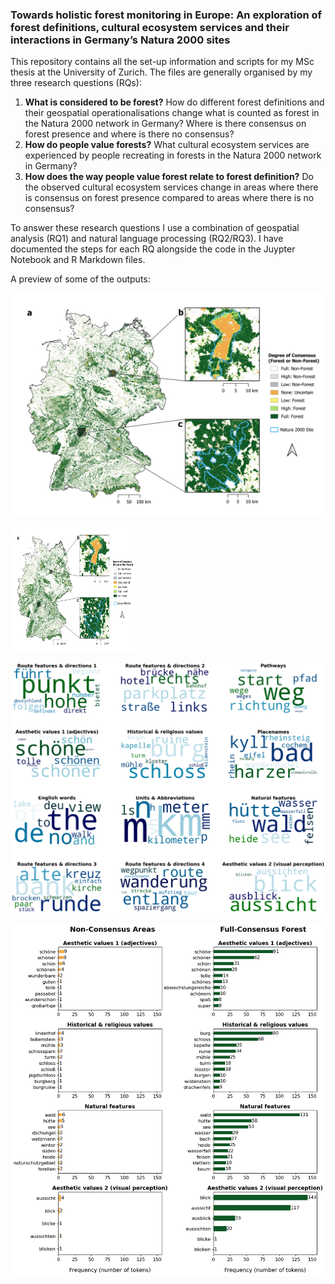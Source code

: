 ### Towards holistic forest monitoring in Europe: An exploration of forest definitions, cultural ecosystem services and their interactions in Germany’s Natura 2000 sites

This repository contains all the set-up information and scripts for my MSc thesis at the University of Zurich. The files are generally organised by my three research questions (RQs):

1)	**What is considered to be forest?** How do different forest definitions and their geospatial operationalisations change what is counted as forest in the Natura 2000 network in Germany? Where is there consensus on forest presence and where is there no consensus?
2)	**How do people value forests?** What cultural ecosystem services are experienced by people recreating in forests in the Natura 2000 network in Germany?
3)	**How does the way people value forest relate to forest definition?** Do the observed cultural ecosystem services change in areas where there is consensus on forest presence compared to areas where there is no consensus?

To answer these research questions I use a combination of geospatial analysis (RQ1) and natural language processing (RQ2/RQ3). I have documented the steps for each RQ alongside the code in the Juypter Notebook and R Markdown files. 

A preview of some of the outputs:

![RQ1: forest consensus map](other/figure_selection/rq1_consenus_summary_3_map.png)

<img src="https://github.com/n-mo92/nm_forest_thesis/blob/3b7df74dcfa0cdd9100dd54510fac2ebac8b5ab5/other/figure_selection/rq1_consenus_summary_3_map.png" width="200" height="200" />

![RQ2: word clouds](other/figure_selection/rq2_word_clouds.png)

![RQ3: word comparisons](other/figure_selection/rq3_token_counts_per_cluster_class.png)




